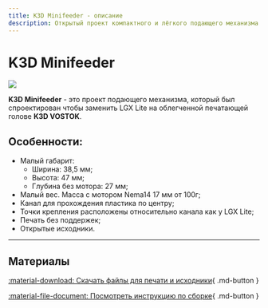 ```yaml
---
title: K3D Minifeeder - описание
description: Открытый проект компактного и лёгкого подающего механизма на основе деталей BMG
---
```


# K3D Minifeeder

![](./pics/minifeeder_index_pic.png)

**K3D Minifeeder** - это проект подающего механизма, который был спроектирован чтобы заменить LGX Lite на облегченной печатающей голове **K3D VOSTOK**.

## Особенности:

- Малый габарит:
  - Ширина: 38,5 мм;
  - Высота: 47 мм;
  - Глубина без мотора: 27 мм;
- Малый вес. Масса с мотором Nema14 17 мм от 100г;
- Канал для прохождения пластика по центру;
- Точки крепления расположены относительно канала как у LGX Lite;
- Печать без поддержек;
- Открытые исходники.

---

## Материалы

[:material-download: Скачать файлы для печати и исходники](./releases.md){ .md-button }

[:material-file-document: Посмотреть инструкцию по сборке](./minifeeder_assembly.md){ .md-button }
